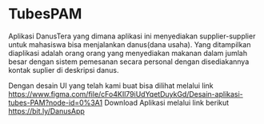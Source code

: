 # TubesPAM

Aplikasi DanusTera yang dimana aplikasi ini menyediakan supplier-supplier untuk mahasiswa bisa menjalankan danus(dana usaha). Yang ditampilkan diaplikasi adalah orang orang yang menyediakan makanan dalam jumlah besar dengan sistem pemesanan secara personal dengan disediakannya kontak suplier di deskripsi danus.

Dengan desain UI yang telah kami buat bisa dilihat melalui link https://www.figma.com/file/cFo4KIl79iUdYqetDuykGd/Desain-aplikasi-tubes-PAM?node-id=0%3A1
Download Aplikasi melalui link berikut https://bit.ly/DanusApp
